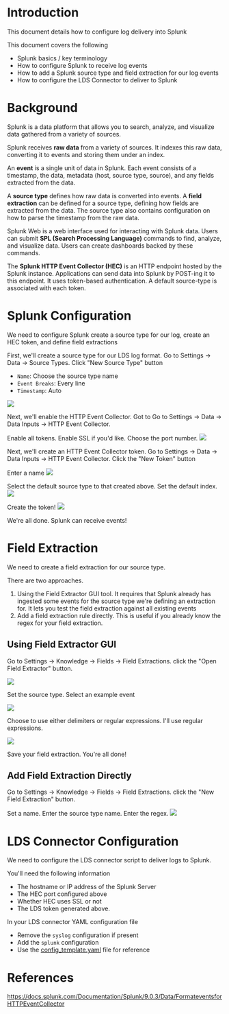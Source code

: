 Introduction
============

This document details how to configure log delivery into Splunk

This document covers the following
- Splunk basics / key terminology
- How to configure Splunk to receive log events
- How to add a Splunk source type and field extraction for our log events
- How to configure the LDS Connector to deliver to Splunk


Background
==========

Splunk is a data platform that allows you to search, analyze, and visualize data gathered from a variety of sources.

Splunk receives **raw data** from a variety of sources. It indexes this raw data, converting it to events and storing 
them under an index.

An **event** is a single unit of data in Splunk. Each event consists of a timestamp, the data, metadata (host, 
source type, source), and any fields extracted from the data.

A **source type** defines how raw data is converted into events. A **field extraction** can be defined for a source 
type, defining how fields are extracted from the data. The source type also contains configuration on how to parse the timestamp from the raw data.

Splunk Web is a web interface used for interacting with Splunk data. Users can submit 
**SPL (Search Processing Language)** commands to find, analyze, and visualize data. Users can create dashboards backed 
by these commands.

The **Splunk HTTP Event Collector (HEC)** is an HTTP endpoint hosted by the Splunk instance. Applications can send data
into Splunk by POST-ing it to this endpoint. It uses token-based authentication. A default source-type is associated 
with each token.


Splunk Configuration
====================

We need to configure Splunk create a source type for our log, create an HEC token, and define field extractions

First, we'll create a source type for our LDS log format. Go to Settings -> Data -> Source Types. 
Click "New Source Type" button 
- `Name`: Choose the source type name
- `Event Breaks`: Every line
- `Timestamp`: Auto

![](./images/splunk_source_type.jpg)


Next, we'll enable the HTTP Event Collector. Got to Go to Settings -> Data -> Data Inputs -> HTTP Event Collector.

Enable all tokens. Enable SSL if you'd like. Choose the port number.
![](./images/splunk_hec.jpg)

Next, we'll create an HTTP Event Collector token. Go to Settings -> Data -> Data Inputs -> HTTP Event Collector. 
Click the "New Token" button

Enter a name
![](./images/splunk_token_1.jpg)

Select the default source type to that created above. Set the default index. 
![](./images/splunk_token_2.jpg)

Create the token!
![](./images/splunk_token_3.jpg)


We're all done. Splunk can receive events!


Field Extraction
================

We need to create a field extraction for our source type. 

There are two approaches. 
1. Using the Field Extractor GUI tool. It requires that Splunk already has ingested some events for the source type 
   we're defining an extraction for. It lets you test the field extraction against all existing events
2. Add a field extraction rule directly. This is useful if you already know the regex for your field extraction.

Using Field Extractor GUI
-------------------------

Go to Settings -> Knowledge -> Fields -> Field Extractions. click the "Open Field Extractor" button.

![](./images/splunk_fields_1.jpg)

Set the source type. Select an example event

![](./images/splunk_fields_2.jpg)

Choose to use either delimiters or regular expressions. I'll use regular expressions.

![](./images/splunk_fields_4.jpg)

Save your field extraction. You're all done!

Add Field Extraction Directly
-----------------------------

Go to Settings -> Knowledge -> Fields -> Field Extractions. click the "New Field Extraction" button.

Set a name. Enter the source type name. Enter the regex.
![](./images/splunk_fields_5.jpg)


LDS Connector Configuration
============================

We need to configure the LDS connector script to deliver logs to Splunk.

You'll need the following information
- The hostname or IP address of the Splunk Server
- The HEC port configured above
- Whether HEC uses SSL or not
- The LDS token generated above.

In your LDS connector YAML configuration file
- Remove the `syslog` configuration if present
- Add the `splunk` configuration 
- Use the [config_template.yaml](../../config_template.yaml) file for reference


References
==========

https://docs.splunk.com/Documentation/Splunk/9.0.3/Data/FormateventsforHTTPEventCollector
